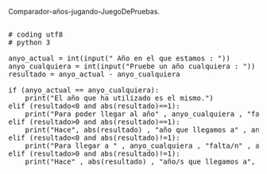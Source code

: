 
Comparador-años-jugando-JuegoDePruebas.


<pre>

# coding utf8
# python 3

anyo_actual = int(input(" Año en el que estamos : "))
anyo_cualquiera = int(input("Pruebe un año cualquiera : "))
resultado = anyo_actual - anyo_cualquiera

if (anyo_actual == anyo_cualquiera):
    print("El año que ha utilizado es el mismo.")
elif (resultado<0 and abs(resultado)==1):
    print("Para poder llegar al año" , anyo_cualquiera , "falta/n" , abs(resultado) , "año/s")
elif (resultado>0 and abs(resultado)==1):
    print("Hace", abs(resultado) , "año que llegamos a" , anyo_cualquiera )
elif (resultado<0 and abs(resultado)!=1):
    print("Para llegar a " , anyo_cualquiera , "falta/n" , abs(resultado) , " año/s")
elif (resultado>0 and abs(resultado)!=1):
    print("Hace" , abs(resultado) , "año/s que llegamos a", anyo_cualquiera)

</pre>



